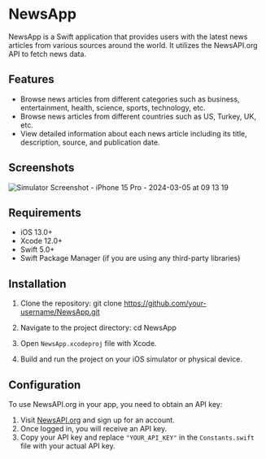# NewsApp

NewsApp is a Swift application that provides users with the latest news articles from various sources around the world. It utilizes the NewsAPI.org API to fetch news data.

## Features

- Browse news articles from different categories such as business, entertainment, health, science, sports, technology, etc.
- Browse news articles from different countries such as US, Turkey, UK, etc.
- View detailed information about each news article including its title, description, source, and publication date.

## Screenshots

![Simulator Screenshot - iPhone 15 Pro - 2024-03-05 at 09 13 19](https://github.com/fazlialtunn/News-App-MVVM/assets/32793348/c0d0d0b1-5a18-4d96-97a4-1ead698c4e37)

## Requirements

- iOS 13.0+
- Xcode 12.0+
- Swift 5.0+
- Swift Package Manager (if you are using any third-party libraries)

## Installation

1. Clone the repository:
git clone https://github.com/your-username/NewsApp.git

2. Navigate to the project directory:
cd NewsApp

3. Open `NewsApp.xcodeproj` file with Xcode.

4. Build and run the project on your iOS simulator or physical device.

## Configuration

To use NewsAPI.org in your app, you need to obtain an API key:

1. Visit [NewsAPI.org](https://newsapi.org/) and sign up for an account.
2. Once logged in, you will receive an API key.
3. Copy your API key and replace `"YOUR_API_KEY"` in the `Constants.swift` file with your actual API key.
